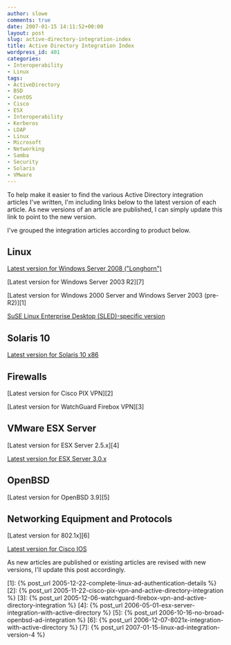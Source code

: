 ```yaml
---
author: slowe
comments: true
date: 2007-01-15 14:11:52+00:00
layout: post
slug: active-directory-integration-index
title: Active Directory Integration Index
wordpress_id: 401
categories:
- Interoperability
- Linux
tags:
- ActiveDirectory
- BSD
- CentOS
- Cisco
- ESX
- Interoperability
- Kerberos
- LDAP
- Linux
- Microsoft
- Networking
- Samba
- Security
- Solaris
- VMware
---
```


To help make it easier to find the various Active Directory integration articles I've written, I'm including links below to the latest version of each article. As new versions of an article are published, I can simply update this link to point to the new version.

I've grouped the integration articles according to product below.

## Linux

[Latest version for Windows Server 2008 ("Longhorn")](http://blog.scottlowe.org/2007/07/09/linux-ad-integration-with-windows-server-2008/)

[Latest version for Windows Server 2003 R2][7]

[Latest version for Windows 2000 Server and Windows Server 2003 (pre-R2)][1]

[SuSE Linux Enterprise Desktop (SLED)-specific version](http://blog.scottlowe.org/2007/03/22/sled-integration-into-active-directory/)

## Solaris 10

[Latest version for Solaris 10 x86](http://blog.scottlowe.org/2007/04/25/solaris-10-ad-integration-version-3/)

## Firewalls

[Latest version for Cisco PIX VPN][2]

[Latest version for WatchGuard Firebox VPN][3]

## VMware ESX Server

[Latest version for ESX Server 2.5.x][4]

[Latest version for ESX Server 3.0.x](http://blog.scottlowe.org/2007/07/10/esx-server-ad-integration/)

## OpenBSD

[Latest version for OpenBSD 3.9][5]

## Networking Equipment and Protocols

[Latest version for 802.1x][6]

[Latest version for Cisco IOS](http://blog.scottlowe.org/2007/07/02/authenticating-to-cisco-ios-via-active-directory/)

As new articles are published or existing articles are revised with new versions, I'll update this post accordingly.

[1]: {% post_url 2005-12-22-complete-linux-ad-authentication-details %}
[2]: {% post_url 2005-11-22-cisco-pix-vpn-and-active-directory-integration %}
[3]: {% post_url 2005-12-06-watchguard-firebox-vpn-and-active-directory-integration %}
[4]: {% post_url 2006-05-01-esx-server-integration-with-active-directory %}
[5]: {% post_url 2006-10-16-no-broad-openbsd-ad-integration %}
[6]: {% post_url 2006-12-07-8021x-integration-with-active-directory %}
[7]: {% post_url 2007-01-15-linux-ad-integration-version-4 %}

